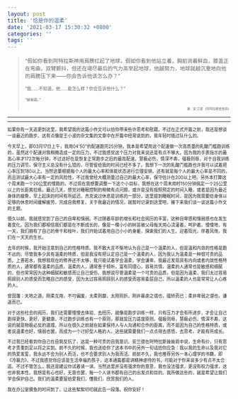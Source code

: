 ```yaml
---
layout: post
title: '恰是你的温柔'
date: '2021-03-17 15:30:32 +0800'
categories: ''
tags: ''
---
```


> <small> “假如你看到阿特拉斯神用肩膀扛起了地球，假如你看到他站立着，胸前淌着鲜血，膝盖正在弯曲，双臂颤抖，但还在竭尽最后的气力高举起地球，他越努力，地球就越沉重地向他的肩膀压下来——你会告诉他该怎么办？”
>
> <small>“我……不知道。他……能怎么样？你会告诉他什么？”
>
> <small>“耸耸肩。”
>
> <div style="text-align: right"><small>摘：安·兰德 《阿特拉斯耸耸肩》</small></div>

- - - 
- - -

如果你有一天追更到这里，我希望我的这篇小作文可以给你带来些许思考和慰藉。不过在正式开篇之前，我还是想谈一谈最近的跑步。这有点像是王小波的杂文集的文章中在开篇中经常说到的，我年轻时插过队什么的。

今天早上，即03月17日上午，我用04'50"的配速跑完25分钟。我本是希望用这个配速做一次高质量的乳酸门槛跑训练的，虽然这个配速对我稍微造成一定的压力，不过我感觉这个压力对我来说还是有点不够大，因为我的手表指示的最高心率才172次每分钟，不过这好在是恢复正常跑步之后的最高配速。慧极必伤，情深不寿，强极则辱，对于自我训练的压力调节，保守主义总没有什么错的，尽管留给我的时间已经不多了。我想下一次的乳酸门槛跑也许我可以试着把心率压到180以上。当然这要根据每个人的最大心率和体能状态进行合理安排。还有就是每个人的最大心率是不同的，而且测试最大心率有一定的风险性，不过我曾经大概测量过自己的最大心率，保守估计在200以上吧。另外本打算这个周末跑一个20公里的慢跑的，不过现在我想要调整一下这个小目标，我想在这个周末用时150分钟搞定一个25公里以上的长距离拉练。最近几天，感觉对睡眠控制的稍微有点问题，或许是没有按照预定的时间入睡，或者是因为最近身体的疲惫，早上起床的时间有所延迟。杰克说过休息是训练的一部分，这里提到睡眠时间，是因为我需要给身体以足够的休息时间缓解疲劳，完成自我修复。关于我最近的情况，就暂时记录到这里吧，接下来我们谈一谈这篇小作文的主题。

很久以前，我就感觉到了自己的自卑和懦弱。不过随着年龄的增长和社会阅历的丰富，这种自卑感和懦弱感也在发生着变化。因为我们都相信我们都是在不断成长的，像是一棵小小的树苗被父母每天用心浇灌着，呵护着。慢慢地，有一天，我们拥有了自己的骨干和枝叶，我们开始试着用自己小小的身躯，探索我们的人生。迎着阳光，伴着风雨，我们在一天天的生长。

去年的时候，我开始注意到自己的性格特质。我不敢大言不惭地认为自己是一个温柔的人，但是温和内敛的性格是跑不远的。尽管我多少具有温柔的特质，但是我没有把认定自己是一个温柔的人，因为我认为温柔是一种很可贵的品质。上善若水，我想我现在的修养还不太够，我只能试着学会温柔，学会谦卑。我最近发现具有内向或者内敛性格特质的人，通常都有温柔的品质。温柔的人，通常善于倾听，富有同理心，容易共情，温柔的人通常也是敏感和细腻的，但也常常因为这种细腻和敏感而让自己受伤。我想说尽管温柔是一个可贵的品质，但是因为温柔，我们太过容易照顾别人的感受而忽略自己的感受，因为太过容易照顾别人的感受而容易委屈自己，所以温柔的人也是常常让人心疼的人。

曾国藩：天地之道，刚柔互用，不可偏废，太柔则靡，太刚则折。刚非暴虐之谓也，强矫而已；柔非卑弱之谓也，谦退而已。

对于这些社会的阅历，我们还需要慢慢去体验、去经历，就像是跑步训练一样，只有压力才会有所进步，才会让自己跑得更快、更好、更健康。不过跑步训练也有一个原则，那就是压力适度原则。强极则辱，慧极必伤，情深不寿。这说的就是物极必反的道理。所以在很久之前就在如果保持人与人沟通和合作的距离，而不是因为自己的性格特质，或者说温柔也好，懦弱也罢，而成为一个讨好型人格的人。这些就需要我们一点点得去感悟，去思考，才能有所成长。

不过我已经看到你自己在自我反抗了，这是一种可贵的自我意识。安兰德在阿特拉斯耸耸肩中说，生命有价，只有思考才贵重到足以将之买到。前不久的时候，我也送给你了这本书中的另外一句话给你应急：我以我的生命以及我对它的热爱发誓，我永远不会为别人而活，也不会要求别人为我而活。前前不久，我也推荐另外一本心理学的书籍，即《冷暴力》。不过我感觉你应该是生活幸福的孩子，这本通篇都是讲精神虐待的书，可能对于你来说多少有点不太合适。不过不管怎么，我还是建议你试着读一读。当然这里并没有强求你的意思，我也没法强求，更没有权力强求，这也非我本性。我想是有心也好，无意也罢，每一个人读书都有自己的出发点和目的。我所做这些的，就是希望让我们学会保护自己。我们的温柔要留给爱我们，懂我们，欣赏我们的人。

我在办公室摸鱼的时间到了，让这些絮絮叨叨就此告一段落。祝你安好！
